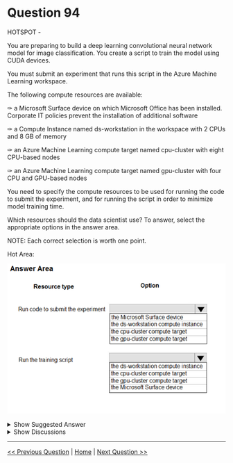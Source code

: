 # Question 94

HOTSPOT -

You are preparing to build a deep learning convolutional neural network model for image classification. You create a script to train the model using CUDA devices.

You must submit an experiment that runs this script in the Azure Machine Learning workspace.

The following compute resources are available:

✑ a Microsoft Surface device on which Microsoft Office has been installed. Corporate IT policies prevent the installation of additional software

✑ a Compute Instance named ds-workstation in the workspace with 2 CPUs and 8 GB of memory

✑ an Azure Machine Learning compute target named cpu-cluster with eight CPU-based nodes

✑ an Azure Machine Learning compute target named gpu-cluster with four CPU and GPU-based nodes

You need to specify the compute resources to be used for running the code to submit the experiment, and for running the script in order to minimize model training time.

Which resources should the data scientist use? To answer, select the appropriate options in the answer area.

NOTE: Each correct selection is worth one point.

Hot Area:

![Question Image](images/q94_q_0011200001.png)

<details>
  <summary>Show Suggested Answer</summary>

  <img src="images/q94_ans_0_0011300001.png" alt="Answer Image"><br>
<p>Box 1: the ds-workstation compute instance</p>
<p>A workstation notebook instance is good enough to run experiments.</p>
<p>Box 2: the gpu-cluster compute target</p>
<p>Just as GPUs revolutionized deep learning through unprecedented training and inferencing performance, RAPIDS enables traditional machine learning practitioners to unlock game-changing performance with GPUs. With RAPIDS on Azure Machine Learning service, users can accelerate the entire machine learning pipeline, including data processing, training and inferencing, with GPUs from the NC_v3,  NC_v2, ND or ND_v2 families. Users can unlock performance gains of more than 20X (with 4 GPUs), slashing training times from hours to minutes and dramatically reducing time-to-insight.</p>
<p>Reference:</p>
<p>https://azure.microsoft.com/sv-se/blog/azure-machine-learning-service-now-supports-nvidia-s-rapids/</p>

</details>

<details>
  <summary>Show Discussions</summary>

<blockquote><p><strong>dev2dev</strong> <code>(Sun 17 Sep 2023 05:29)</code> - <em>Upvotes: 32</em></p><p>answers are correct, for submitting job we can use surface book but due to restrictions we cant install sdk/python</p></blockquote>
<blockquote><p><strong>aoddy</strong> <code>(Thu 28 Sep 2023 03:16)</code> - <em>Upvotes: 3</em></p><p>Thanks for your sharing</p></blockquote>
<blockquote><p><strong>ning</strong> <code>(Sat 16 Nov 2024 18:26)</code> - <em>Upvotes: 3</em></p><p>The answer should be correct ...
But the question is poorly written ...
I believe it means, you can write python codes on the ds computer instance to submit experiment with script steps against gpu computer instance as target</p></blockquote>
<blockquote><p><strong>hargur</strong> <code>(Sat 20 Apr 2024 09:42)</code> - <em>Upvotes: 3</em></p><p>on 19Oct2021</p></blockquote>
<blockquote><p><strong>kisskeo</strong> <code>(Thu 04 Apr 2024 21:15)</code> - <em>Upvotes: 1</em></p><p>On Exam 01 Oct 2021</p></blockquote>
<blockquote><p><strong>snsnsnsn</strong> <code>(Sun 03 Mar 2024 08:26)</code> - <em>Upvotes: 1</em></p><p>got similar question on 2/9/21</p></blockquote>
<blockquote><p><strong>VJPrakash</strong> <code>(Sun 11 Feb 2024 17:19)</code> - <em>Upvotes: 3</em></p><p>on exam in August 2021</p></blockquote>

</details>

---

[<< Previous Question](question_93.md) | [Home](/index.md) | [Next Question >>](question_95.md)
